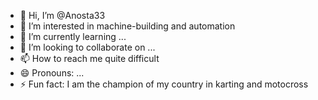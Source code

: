 - 👋 Hi, I’m @Anosta33
- 👀 I’m interested in machine-building and automation
- 🌱 I’m currently learning ...
- 💞️ I’m looking to collaborate on ...
- 📫 How to reach me quite difficult
- 😄 Pronouns: ...
- ⚡ Fun fact: I am the champion of my country in karting and motocross

<!---
Anosta33/Anosta33 is a ✨ special ✨ repository because its `README.md` (this file) appears on your GitHub profile.
You can click the Preview link to take a look at your changes.
--->
